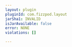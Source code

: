 ```yaml
---
layout: plugin
pluginId: com.fizzpod.layout
jarSha1: INVALID
isJarAvailable: false
error: NONE
violations: []

---
```

